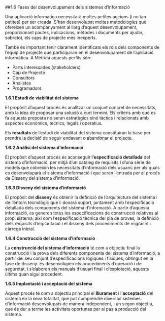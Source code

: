 ##1.6 Fases del desenvolupament dels sistemes d’informació

Una aplicació informàtica necessitarà moltes petites accions (i no tan petites) per
ser creada. S’han desenvolupat moltes metodologies que ofereixen un acompanyament
al llarg d’aquest desenvolupament, proporcionant pautes, indicacions,
mètodes i documents per ajudar, sobretot, els caps de projecte més inexperts.

També és important tenir clarament identificats els rols dels components de l’equip
de projecte que participaran en el desenvolupament de l’aplicació informàtica. A
Mètrica aquests perfils són:

* Parts interessades (stakeholders)
* Cap de Projecte
* Consultors
* Analistes
* Programadors

**1.6.1 Estudi de viabilitat del sistema**

El propòsit d’aquest procés és analitzar un conjunt concret de necessitats, amb la
idea de proposar una solució a curt termini. Els criteris amb què es fa aquesta
proposta no seran estratègics sinó tàctics i relacionats amb aspectes econòmics,
tècnics, legals i operatius.

Els **resultats** de l’estudi de viabilitat del sistema constituiran la base per
prendre la decisió de seguir endavant o abandonar el projecte.

**1.6.2 Anàlisi del sistema d’informació**

El propòsit d’aquest procés és aconseguir l’**especificació detallada** del
sistema d’informació, per mitjà d’un catàleg de requisits i d’una sèrie de
models que cobreixin les necessitats d’informació dels usuaris per als quals
es desenvoluparà el sistema d’informació i que seran l’entrada per al procés
de Disseny del sistema d’informació.

**1.6.3 Disseny del sistema d’informació**

El propòsit del **disseny** és obtenir la definició de l’arquitectura del sistema
i de l’entorn tecnològic que li donarà suport, juntament amb l’especificació
detallada dels components del sistema d’informació. A partir d’aquesta
informació, es generen totes les especificacions de construcció relatives al
propi sistema, així com l’especificació tècnica del pla de proves, la definició
dels requisits d’implantació i el disseny dels procediments de migració i
càrrega inicial.

**1.6.4 Construcció del sistema d’informació**

La **construcció del sistema d’informació** té com a objectiu final la
construcció i la prova dels diferents components del sistema d’informació,
a partir del seu conjunt d’especificacions lògiques i físiques, obtingut en la
fase de disseny. Es desenvolupen els procediments d’operació i de seguretat,
i s’elaboren els manuals d’usuari final i d’explotació, aquests últims quan
sigui procedent.

**1.6.5 Implantació i acceptació del sistema**

Aquest procés té com a objectiu principal el **lliurament** i l’**acceptació**
del sistema en la seva totalitat, que pot comprendre diversos sistemes
d’informació desenvolupats de manera independent, i un segon objectiu, que
és dur a terme les activitats oportunes per al pas a producció del sistema.
